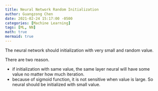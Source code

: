 ```yaml
---
title: Neural Network Random Initialization
author: Guangzong Chen
date: 2021-02-24 15:17:00 -0500
categories: [Machine Learning]
tags: [ML, NN]
math: true
mermaid: true
---
```


The neural network should initialization with very small and random value.



There are two reason.



* if initialization with same value, the same layer neural will have some value no matter how much iteration.
* because of sigmoid function, it is not sensitive when value is large. So neural should be initialized with small value.
